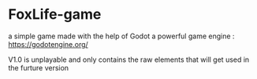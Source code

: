 # FoxLife-game
a simple game made with the help of Godot a powerful game engine :
https://godotengine.org/

V1.0 is unplayable and only contains the raw elements that will get used in the furture version
